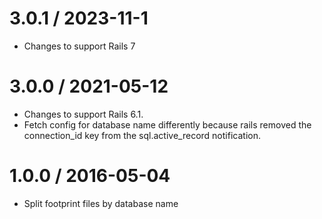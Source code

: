 3.0.1 / 2023-11-1
==================

  * Changes to support Rails 7


3.0.0 / 2021-05-12
==================

  * Changes to support Rails 6.1.
  * Fetch config for database name differently because rails removed the connection_id key from the sql.active_record notification.

1.0.0 / 2016-05-04
==================

  * Split footprint files by database name
